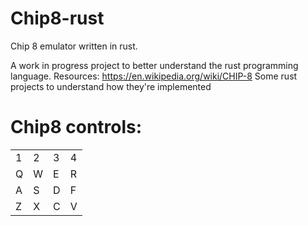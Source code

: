 # Chip8-rust
Chip 8 emulator written in rust.

A work in progress project to better understand the rust programming language.
Resources:
https://en.wikipedia.org/wiki/CHIP-8
Some rust projects to understand how they're implemented

# Chip8 controls:
| | | | |
|-|-|-|-|
|1|2|3|4|
|Q|W|E|R|
|A|S|D|F|
|Z|X|C|V|
